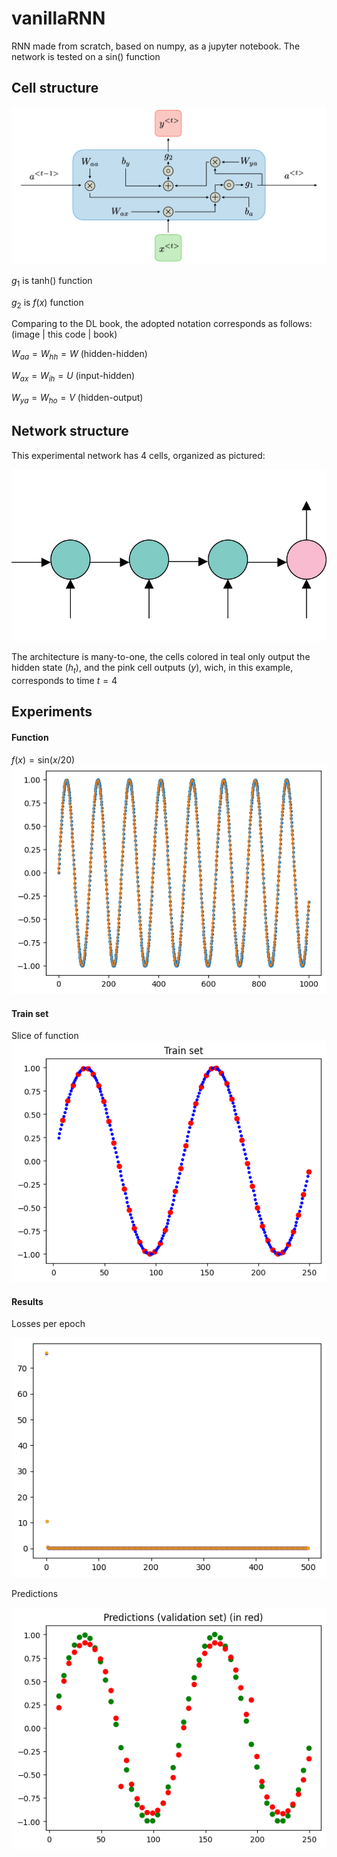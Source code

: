 # vanillaRNN
RNN made from scratch, based on numpy, as a jupyter notebook. The network is tested on a $\textrm{sin}()$ function
## Cell structure
<img src="description-block-rnn-ltr.png" alt="rnn" width="750"/>

$g_1$ is $\textrm{tanh}()$ function

$g_2$ is $f(x)$ function

Comparing to the DL book, the adopted notation corresponds as follows: (image | this code | book)

$W_{aa} = W_{hh} = W$ (hidden-hidden)

$W_{ax} = W_{ih} = U$ (input-hidden)

$W_{ya} = W_{ho} = V$ (hidden-output)

## Network structure
This experimental network has 4 cells, organized as pictured:

![](architecture.svg)

The architecture is many-to-one, the cells colored in teal only output the hidden state ($h_t$), and the pink cell outputs ($y$), wich, in this example, corresponds to time $t=4$
## Experiments
#### Function
$f(x)=\textrm{sin}(x/20)$
![](experiment_pictures/graph_sin.png)
#### Train set
Slice of function
![](experiment_pictures/graph_train_set.png)
#### Results
Losses per epoch

![](experiment_pictures/graph_losses.png)


Predictions

![](experiment_pictures/graph_predictions.png)